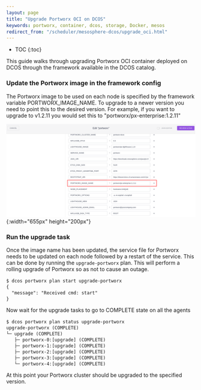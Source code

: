 ```yaml
---
layout: page
title: "Upgrade Portworx OCI on DCOS"
keywords: portworx, container, dcos, storage, Docker, mesos
redirect_from: "/scheduler/mesosphere-dcos/upgrade_oci.html"
---
```


* TOC
{:toc}

This guide walks through upgrading Portworx OCI container deployed on DCOS through the framework available in the DCOS catalog.

### Update the Portworx image in the framework config

The Portworx image to be used on each node is specified by the framework variable PORTWORX_IMAGE_NAME.
To upgrade to a newer version you need to point this to the desired version.
For example, if you want to upgrade to v1.2.11 you would set this to "portworx/px-enterprise:1.2.11"

![Portworx image option](/images/dcos-px-image-option.png){:width="655px" height="200px"}

### Run the upgrade task

Once the image name has been updated, the service file for Portworx needs to be updated on each node followed by a restart
of the service. This can be done by running the `upgrade-portworx` plan.
This will perform a rolling upgrade of Portworx so as not to cause an outage.

```
$ dcos portworx plan start upgrade-portworx
{
  "message": "Received cmd: start"
}
```

Now wait for the upgrade tasks to go to COMPLETE state on all the agents
```
$ dcos portworx plan status upgrade-portworx
upgrade-portworx (COMPLETE)
└─ upgrade (COMPLETE)
   ├─ portworx-0:[upgrade] (COMPLETE)
   ├─ portworx-1:[upgrade] (COMPLETE)
   ├─ portworx-2:[upgrade] (COMPLETE)
   ├─ portworx-3:[upgrade] (COMPLETE)
   └─ portworx-4:[upgrade] (COMPLETE)
```

At this point your Portworx cluster should be upgraded to the specified version.
